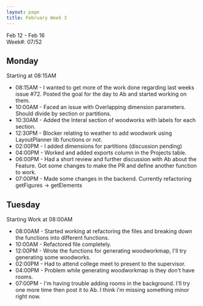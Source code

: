 ```yaml
---
layout: page
title: February Week 3
---
```


Feb 12 - Feb 16<br>
Week#: 07/52<br>

## Monday

Starting at 08:15AM

- 08:15AM - I wanted to get more of the work done regarding last weeks issue #72. Posted the goal for the day to Ab and started working on them.
- 10:00AM - Faced an issue with Overlapping dimension parameters. Should divide by section or partitions.
- 10:30AM - Added the Interal section of woodworks with labels for each section.
- 12:30PM - Blocker relating to weather to add woodwork using LayoutPlanner lib functions or not.
- 02:00PM - I added dimensions for partitions (discussion pending)
- 04:00PM - Worked and added exports column in the Projects table.
- 06:00PM - Had a short review and further discussion with Ab about the Feature. Got some changes to make the PR and define another function to work.
- 07:00PM - Made some changes in the backend. Currently refactoring getFigures -> getElements


## Tuesday

Starting Work at 08:00AM

- 08:00AM - Started working at refactoring the files and breaking down the functions into different functions.
- 10:00AM - Refactored file completely.
- 12:00PM - Wrote the functions for generating woodworkmap, I'll try generating some woodworks.
- 02:00PM - Had to attend college meet to present to the supervisor.
- 04:00PM - Problem while generating woodworkmap is they don't have rooms.
- 07:00PM - I'm having trouble adding rooms in the background. I'll try one more time then post it to Ab. I think i'm missing something minor right now.